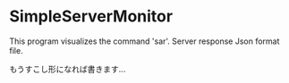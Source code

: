 SimpleServerMonitor
===================

This program visualizes the command 'sar'. Server response Json format file.  
  
もうすこし形になれば書きます...
